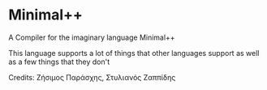 # Minimal++
A Compiler for the imaginary language Minimal++

This language supports a lot of things that other languages support as well as a few things that they don't


Credits:
Ζήσιμος Παράσχης,
Στυλιανός Ζαππίδης
